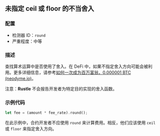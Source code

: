 
## 未指定 ceil 或 floor 的不当舍入

### 配置

* 检测器 ID：`round`
* 严重程度：中等

### 描述

查找算术运算中是否使用了舍入。在 DeFi 中，如果不指定舍入方向可能会被利用。更多详细信息，请参考[如何一次成为百万富翁，0.000001 BTC (neodyme.io)](https://blog.neodyme.io/posts/lending_disclosure/)。

注意：**Rustle** 不会报告开发者为特定目的实现的舍入函数。

### 示例代码

```rust
let fee = (amount * fee_rate).round();
```

在此示例中，合约开发者不应使用 `round` 来计算费用。相反，他们应该使用 `ceil` 或 `floor` 来指定舍入方向。
